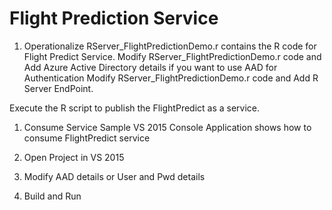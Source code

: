 Flight Prediction Service
=========================

1. Operationalize
RServer_FlightPredictionDemo.r contains the R code for Flight Predict Service.
Modify RServer_FlightPredictionDemo.r code and Add Azure Active Directory details if you want to use AAD for Authentication
Modify RServer_FlightPredictionDemo.r code and Add R Server EndPoint.

Execute the R script to publish the FlightPredict as a service.

1. Consume Service
Sample VS 2015 Console Application shows how to consume FlightPredict service

1. Open Project in VS 2015
1. Modify AAD details or User and Pwd details
1. Build and Run
